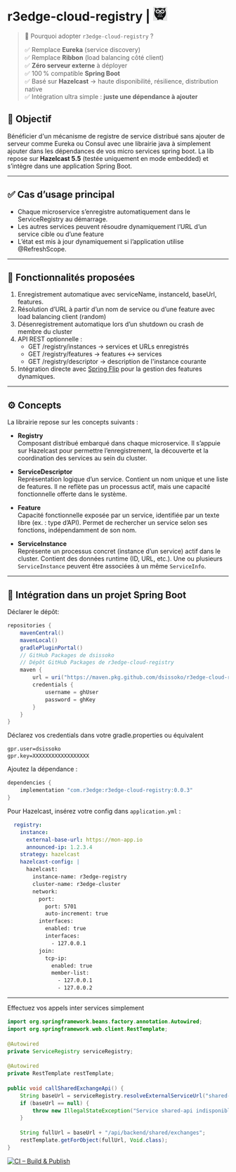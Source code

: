 # r3edge-cloud-registry | ![Logo](logo_ds.png)

> 🚀 Pourquoi adopter `r3edge-cloud-registry` ?
>
> ✅ Remplace **Eureka** (service discovery)  
> ✅ Remplace **Ribbon** (load balancing côté client)  
> ✅ **Zéro serveur externe** à déployer  
> ✅ 100 % compatible **Spring Boot**  
> ✅ Basé sur **Hazelcast** → haute disponibilité, résilience, distribution native  
> ✅ Intégration ultra simple : **juste une dépendance à ajouter**


## 🎯 Objectif

Bénéficier d'un mécanisme de registre de service distribué sans ajouter de serveur comme Eureka ou Consul avec une librairie java à simplement ajouter dans les dépendances de vos micro services spring boot.
La lib repose sur **Hazelcast 5.5** (testée uniquement en mode embedded) et s’intègre dans une application Spring Boot.

---

## ✅ Cas d’usage principal

- Chaque microservice s’enregistre automatiquement dans le ServiceRegistry au démarrage.
- Les autres services peuvent résoudre dynamiquement l’URL d’un service cible ou d’une feature 
- L’état est mis à jour dynamiquement si l’application utilise @RefreshScope.

---

## 🧩 Fonctionnalités proposées

1. Enregistrement automatique avec serviceName, instanceId, baseUrl, features.
2. Résolution d’URL à partir d’un nom de service ou d’une feature avec load balancing client (random)
3. Désenregistrement automatique lors d’un shutdown ou crash de membre du cluster
4. API REST optionnelle :
   - GET /registry/instances → services et URLs enregistrés
   - GET /registry/features → features ↔ services
   - GET /registry/descriptor → description de l'instance courante
5. Intégration directe avec [Spring Flip](https://github.com/dsissoko/r3edge-spring-flip) pour la gestion des features dynamiques.

---

## ⚙️ Concepts

La librairie repose sur les concepts suivants :

- **Registry**  
  Composant distribué embarqué dans chaque microservice. Il s’appuie sur Hazelcast pour permettre l’enregistrement, la découverte et la coordination des services au sein du cluster.

- **ServiceDescriptor**  
  Représentation logique d’un service. Contient un nom unique et une liste de features. Il ne reflète pas un processus actif, mais une capacité fonctionnelle offerte dans le système.

- **Feature**  
  Capacité fonctionnelle exposée par un service, identifiée par un texte libre (ex. : type d’API). Permet de rechercher un service selon ses fonctions, indépendamment de son nom.

- **ServiceInstance**  
  Représente un processus concret (instance d’un service) actif dans le cluster. Contient des données runtime (ID, URL, etc.). Une ou plusieurs `ServiceInstance` peuvent être associées à un même `ServiceInfo`.

---

## 🔧 Intégration dans un projet Spring Boot

Déclarer le dépôt:

```groovy
repositories {
    mavenCentral()
    mavenLocal()
    gradlePluginPortal()
    // GitHub Packages de dsissoko
    // Dépôt GitHub Packages de r3edge-cloud-registry
    maven {
        url = uri("https://maven.pkg.github.com/dsissoko/r3edge-cloud-registry")
        credentials {
            username = ghUser
            password = ghKey
        }
    }
}
```

Déclarez vos credentials dans votre gradle.properties ou équivalent

```
gpr.user=dsissoko
gpr.key=XXXXXXXXXXXXXXXXXX
```

Ajoutez la dépendance :

```groovy
dependencies {
    implementation "com.r3edge:r3edge-cloud-registry:0.0.3"
}
```

Pour Hazelcast, insérez votre config dans `application.yml` :


```yaml
  registry:
    instance:
      external-base-url: https://mon-app.io
      announced-ip: 1.2.3.4    
    strategy: hazelcast
    hazelcast-config: |
      hazelcast:
        instance-name: r3edge-registry
        cluster-name: r3edge-cluster
        network:
          port:
            port: 5701
            auto-increment: true
          interfaces:
            enabled: true
            interfaces:
              - 127.0.0.1
          join:
            tcp-ip:
              enabled: true
              member-list:
                - 127.0.0.1
                - 127.0.0.2
```

---

Effectuez vos appels inter services simplement

```java
import org.springframework.beans.factory.annotation.Autowired;
import org.springframework.web.client.RestTemplate;

@Autowired
private ServiceRegistry serviceRegistry;

@Autowired
private RestTemplate restTemplate;

public void callSharedExchangeApi() {
    String baseUrl = serviceRegistry.resolveExternalServiceUrl("shared-api");
    if (baseUrl == null) {
        throw new IllegalStateException("Service shared-api indisponible");
    }

    String fullUrl = baseUrl + "/api/backend/shared/exchanges";
    restTemplate.getForObject(fullUrl, Void.class);
}
```

[![CI – Build & Publish](https://github.com/dsissoko/r3edge-cloud-registry/actions/workflows/cicd_code.yml/badge.svg)](https://github.com/dsissoko/r3edge-cloud-registry/actions/workflows/cicd_code.yml)

